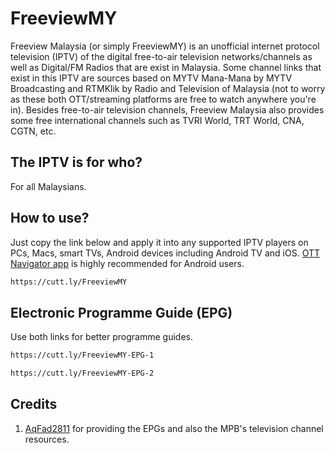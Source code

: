 # FreeviewMY

Freeview Malaysia (or simply FreeviewMY) is an unofficial internet protocol television (IPTV)
of the digital free-to-air television networks/channels as well as Digital/FM Radios
that are exist in Malaysia. Some channel links that exist in this IPTV are sources based on MYTV Mana-Mana by MYTV Broadcasting
and RTMKlik by Radio and Television of Malaysia (not to worry as these both OTT/streaming platforms are free to watch anywhere you're in).
Besides free-to-air television channels, Freeview Malaysia also provides some free international channels such as TVRI World, TRT World, CNA, CGTN, etc.

## The IPTV is for who?

For all Malaysians.

## How to use?

Just copy the link below and apply it into any supported IPTV players on PCs, Macs, smart TVs, Android devices including Android TV and iOS.
[OTT Navigator app](https://ott-nav.com/) is highly recommended for Android users.

```bash
https://cutt.ly/FreeviewMY
```

## Electronic Programme Guide (EPG)

Use both links for better programme guides.

```bash
https://cutt.ly/FreeviewMY-EPG-1
```
```bash
https://cutt.ly/FreeviewMY-EPG-2
```

## Credits

1. [AqFad2811](https://github.com/AqFad2811/) for providing the EPGs and also the MPB's television channel resources.
